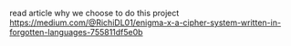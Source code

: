read article why we choose to do this project 
https://medium.com/@RichiDL01/enigma-x-a-cipher-system-written-in-forgotten-languages-755811df5e0b
